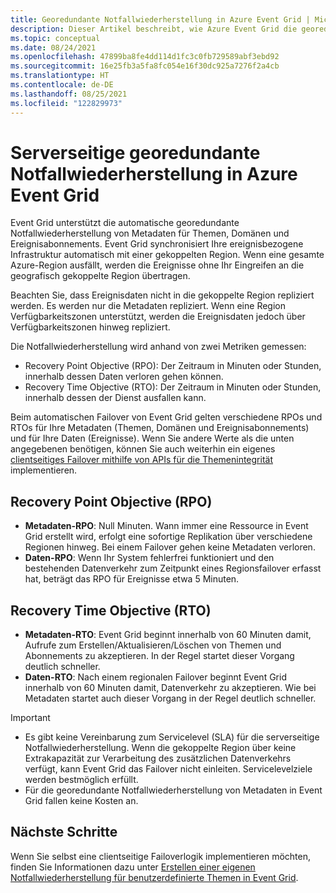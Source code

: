 ```yaml
---
title: Georedundante Notfallwiederherstellung in Azure Event Grid | Microsoft-Dokumentation
description: Dieser Artikel beschreibt, wie Azure Event Grid die georedundante Notfallwiederherstellung automatisch unterstützt.
ms.topic: conceptual
ms.date: 08/24/2021
ms.openlocfilehash: 47899ba8fe4dd114d1fc3c0fb729589abf3ebd92
ms.sourcegitcommit: 16e25fb3a5fa8fc054e16f30dc925a7276f2a4cb
ms.translationtype: HT
ms.contentlocale: de-DE
ms.lasthandoff: 08/25/2021
ms.locfileid: "122829973"
---
```

# <a name="server-side-geo-disaster-recovery-in-azure-event-grid"></a>Serverseitige georedundante Notfallwiederherstellung in Azure Event Grid
Event Grid unterstützt die automatische georedundante Notfallwiederherstellung von Metadaten für Themen, Domänen und Ereignisabonnements. Event Grid synchronisiert Ihre ereignisbezogene Infrastruktur automatisch mit einer gekoppelten Region. Wenn eine gesamte Azure-Region ausfällt, werden die Ereignisse ohne Ihr Eingreifen an die geografisch gekoppelte Region übertragen. 

Beachten Sie, dass Ereignisdaten nicht in die gekoppelte Region repliziert werden. Es werden nur die Metadaten repliziert. Wenn eine Region Verfügbarkeitszonen unterstützt, werden die Ereignisdaten jedoch über Verfügbarkeitszonen hinweg repliziert. 

Die Notfallwiederherstellung wird anhand von zwei Metriken gemessen:

- Recovery Point Objective (RPO): Der Zeitraum in Minuten oder Stunden, innerhalb dessen Daten verloren gehen können.
- Recovery Time Objective (RTO): Der Zeitraum in Minuten oder Stunden, innerhalb dessen der Dienst ausfallen kann.

Beim automatischen Failover von Event Grid gelten verschiedene RPOs und RTOs für Ihre Metadaten (Themen, Domänen und Ereignisabonnements) und für Ihre Daten (Ereignisse). Wenn Sie andere Werte als die unten angegebenen benötigen, können Sie auch weiterhin ein eigenes [clientseitiges Failover mithilfe von APIs für die Themenintegrität](custom-disaster-recovery.md) implementieren.

## <a name="recovery-point-objective-rpo"></a>Recovery Point Objective (RPO)
- **Metadaten-RPO**: Null Minuten. Wann immer eine Ressource in Event Grid erstellt wird, erfolgt eine sofortige Replikation über verschiedene Regionen hinweg. Bei einem Failover gehen keine Metadaten verloren.
- **Daten-RPO**: Wenn Ihr System fehlerfrei funktioniert und den bestehenden Datenverkehr zum Zeitpunkt eines Regionsfailover erfasst hat, beträgt das RPO für Ereignisse etwa 5 Minuten.

## <a name="recovery-time-objective-rto"></a>Recovery Time Objective (RTO)
- **Metadaten-RTO**: Event Grid beginnt innerhalb von 60 Minuten damit, Aufrufe zum Erstellen/Aktualisieren/Löschen von Themen und Abonnements zu akzeptieren. In der Regel startet dieser Vorgang deutlich schneller.
- **Daten-RTO**: Nach einem regionalen Failover beginnt Event Grid innerhalb von 60 Minuten damit, Datenverkehr zu akzeptieren. Wie bei Metadaten startet auch dieser Vorgang in der Regel deutlich schneller.

> [!IMPORTANT]
> - Es gibt keine Vereinbarung zum Servicelevel (SLA) für die serverseitige Notfallwiederherstellung. Wenn die gekoppelte Region über keine Extrakapazität zur Verarbeitung des zusätzlichen Datenverkehrs verfügt, kann Event Grid das Failover nicht einleiten. Servicelevelziele werden bestmöglich erfüllt. 
> - Für die georedundante Notfallwiederherstellung von Metadaten in Event Grid fallen keine Kosten an.


## <a name="next-steps"></a>Nächste Schritte
Wenn Sie selbst eine clientseitige Failoverlogik implementieren möchten, finden Sie Informationen dazu unter [Erstellen einer eigenen Notfallwiederherstellung für benutzerdefinierte Themen in Event Grid](custom-disaster-recovery.md).
